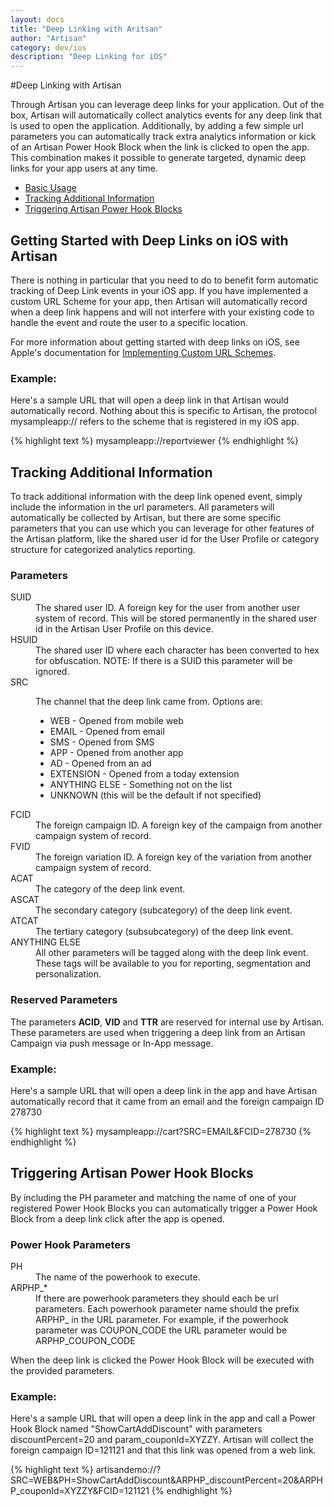 ```yaml
---
layout: docs
title: "Deep Linking with Aritsan"
author: "Artisan"
category: dev/ios
description: "Deep Linking for iOS"
---
```

#Deep Linking with Artisan

Through Artisan you can leverage deep links for your application. Out of the box, Artisan will automatically collect analytics events for any deep link that is used to open the application. Additionally, by adding a few simple url parameters you can automatically track extra analytics information or kick of an Artisan Power Hook Block when the link is clicked to open the app. This combination makes it possible to generate targeted, dynamic deep links for your app users at any time.

<ul>
  <li><a href="#basic-usage">Basic Usage</a></li>
  <li><a href="#additional-information">Tracking Additional Information</a></li>
  <li><a href="#power-hooks">Triggering Artisan Power Hook Blocks</a></li>
</ul>

<div id="basic-usage"></div>

## Getting Started with Deep Links on iOS with Artisan

There is nothing in particular that you need to do to benefit form automatic tracking of Deep Link events in your iOS app. If you have implemented a custom URL Scheme for your app, then Artisan will automatically record when a deep link happens and will not interfere with your existing code to handle the event and route the user to a specific location.

For more information about getting started with deep links on iOS, see Apple's documentation for <a href="https://developer.apple.com/library/ios/documentation/iPhone/Conceptual/iPhoneOSProgrammingGuide/Inter-AppCommunication/Inter-AppCommunication.html#//apple_ref/doc/uid/TP40007072-CH6-SW1">Implementing Custom URL Schemes</a>.

### Example:

Here's a sample URL that will open a deep link in that Artisan would automatically record. Nothing about this is specific to Artisan, the protocol mysampleapp:// refers to the scheme that is registered in my iOS app.

{% highlight text %}
mysampleapp://reportviewer
{% endhighlight %}

<div id="additional-information"></div>

## Tracking Additional Information

To track additional information with the deep link opened event, simply include the information in the url parameters. All parameters will automatically be collected by Artisan, but there are some specific parameters that you can use which you can leverage for other features of the Artisan platform, like the shared user id for the User Profile or category structure for categorized analytics reporting.

### Parameters

<dt>SUID</dt>
<dd>The shared user ID. A foreign key for the user from another user system of record. This will be stored permanently in the shared user id in the Artisan User Profile on this device.</dd>

<dt>HSUID</dt>
<dd>The shared user ID where each character has been converted to hex for obfuscation. NOTE: If there is a SUID this parameter will be ignored.</dd>

<dt>SRC</dt>
<dd>
  <p>The channel that the deep link came from. Options are:</p>
  <ul>
  <li>WEB - Opened from mobile web</li>
  <li>EMAIL - Opened from email</li>
  <li>SMS - Opened from SMS</li>
  <li>APP - Opened from another app</li>
  <li>AD - Opened from an ad</li>
  <li>EXTENSION - Opened from a today extension</li>
  <li>ANYTHING ELSE - Something not on the list</li>
  <li>UNKNOWN (this will be the default if not specified)</li>
  </ul>
</dd>

<dt>FCID</dt>
<dd>The foreign campaign ID. A foreign key of the campaign from another campaign system of record.</dd>

<dt>FVID</dt>
<dd>The foreign variation ID. A foreign key of the variation from another campaign system of record.</dd>

<dt>ACAT</dt>
<dd>The category of the deep link event.</dd>

<dt>ASCAT</dt>
<dd>The secondary category (subcategory) of the deep link event.</dd>

<dt>ATCAT</dt>
<dd>The tertiary category (subsubcategory) of the deep link event.</dd>

<dt>ANYTHING ELSE</dt>
<dd>All other parameters will be tagged along with the deep link event. These tags will be available to you for reporting, segmentation and personalization.</dd>

### Reserved Parameters

<div class="note note-important">
  <p>The parameters <strong>ACID</strong>, <strong>VID</strong> and <strong>TTR</strong> are reserved for internal use by Artisan. These parameters are used when triggering a deep link from an Artisan Campaign via push message or In-App message.</p>
</div>

### Example:

Here's a sample URL that will open a deep link in the app and have Artisan automatically record that it came from an email and the foreign campaign ID 278730

{% highlight text %}
mysampleapp://cart?SRC=EMAIL&FCID=278730
{% endhighlight %}

<div id="power-hooks"></div>

## Triggering Artisan Power Hook Blocks

By including the PH parameter and matching the name of one of your registered Power Hook Blocks you can automatically trigger a Power Hook Block from a deep link click after the app is opened.

### Power Hook Parameters

<dt>PH</dt>
<dd>The name of the powerhook to execute.</dd>
<dt>ARPHP_*</dt>
<dd>If there are powerhook parameters they should each be url parameters. Each powerhook parameter name should the prefix ARPHP_ in the URL parameter. For example, if the powerhook parameter was COUPON_CODE the URL parameter would be ARPHP_COUPON_CODE</dd>

When the deep link is clicked the Power Hook Block will be executed with the provided parameters.

### Example:

Here's a sample URL that will open a deep link in the app and call a Power Hook Block named "ShowCartAddDiscount" with parameters discountPercent=20 and param_couponId=XYZZY. Artisan will collect the foreign campaign ID=121121 and that this link was opened from a web link.

{% highlight text %}
artisandemo://?SRC=WEB&PH=ShowCartAddDiscount&ARPHP_discountPercent=20&ARPHP_couponId=XYZZY&FCID=121121
{% endhighlight %}
